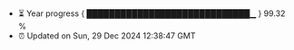 - ⏳ Year progress { █████████████████████████████▁ } 99.32 %
- ⏰ Updated on Sun, 29 Dec 2024 12:38:47 GMT

